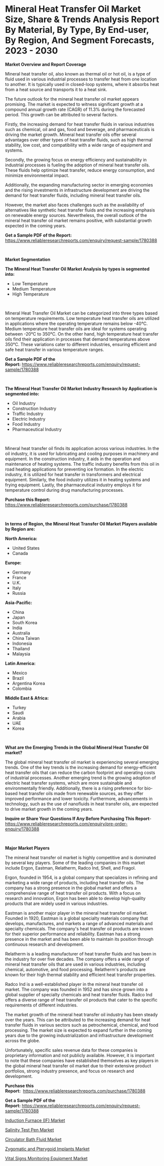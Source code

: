 <p><h1>Mineral Heat Transfer Oil Market Size, Share & Trends Analysis Report By Material, By Type, By End-user, By Region, And Segment Forecasts, 2023 - 2030</h1></p><p><strong>Market Overview and Report Coverage</strong></p>
<p><p>Mineral heat transfer oil, also known as thermal oil or hot oil, is a type of fluid used in various industrial processes to transfer heat from one location to another. It is typically used in closed-loop systems, where it absorbs heat from a heat source and transports it to a heat sink.</p><p>The future outlook for the mineral heat transfer oil market appears promising. The market is expected to witness significant growth at a compound annual growth rate (CAGR) of 11.3% during the forecasted period. This growth can be attributed to several factors.</p><p>Firstly, the increasing demand for heat transfer fluids in various industries such as chemical, oil and gas, food and beverage, and pharmaceuticals is driving the market growth. Mineral heat transfer oils offer several advantages over other types of heat transfer fluids, such as high thermal stability, low cost, and compatibility with a wide range of equipment and systems.</p><p>Secondly, the growing focus on energy efficiency and sustainability in industrial processes is fueling the adoption of mineral heat transfer oils. These fluids help optimize heat transfer, reduce energy consumption, and minimize environmental impact.</p><p>Additionally, the expanding manufacturing sector in emerging economies and the rising investments in infrastructure development are driving the demand for heat transfer fluids, including mineral heat transfer oils.</p><p>However, the market also faces challenges such as the availability of alternatives like synthetic heat transfer fluids and the increasing emphasis on renewable energy sources. Nevertheless, the overall outlook of the mineral heat transfer oil market remains positive, with substantial growth expected in the coming years.</p></p>
<p><strong>Get a Sample PDF of the Report:</strong> <a href="https://www.reliableresearchreports.com/enquiry/request-sample/1780388">https://www.reliableresearchreports.com/enquiry/request-sample/1780388</a></p>
<p>&nbsp;</p>
<p><strong>Market Segmentation</strong></p>
<p><strong>The Mineral Heat Transfer Oil Market Analysis by types is segmented into:</strong></p>
<p><ul><li>Low Temperature</li><li>Medium Temperature</li><li>High Temperature</li></ul></p>
<p>&nbsp;</p>
<p><p>Mineral Heat Transfer Oil Market can be categorized into three types based on temperature requirements. Low temperature heat transfer oils are utilized in applications where the operating temperature remains below -40°C. Medium temperature heat transfer oils are ideal for systems operating between -20°C to 350°C. On the other hand, high temperature heat transfer oils find their application in processes that demand temperatures above 350°C. These variations cater to different industries, ensuring efficient and safe heat transfer in various temperature ranges.</p></p>
<p><strong>Get a Sample PDF of the Report:</strong>&nbsp;<a href="https://www.reliableresearchreports.com/enquiry/request-sample/1780388">https://www.reliableresearchreports.com/enquiry/request-sample/1780388</a></p>
<p>&nbsp;</p>
<p><strong>The Mineral Heat Transfer Oil Market Industry Research by Application is segmented into:</strong></p>
<p><ul><li>Oil Industry</li><li>Construction Industry</li><li>Traffic Industry</li><li>Electric Industry</li><li>Food Industry</li><li>Pharmaceutical Industry</li></ul></p>
<p>&nbsp;</p>
<p><p>Mineral heat transfer oil finds its application across various industries. In the oil industry, it is used for lubricating and cooling purposes in machinery and equipment. In the construction industry, it aids in the operation and maintenance of heating systems. The traffic industry benefits from this oil in road heating applications for preventing ice formation. In the electric industry, it is utilized for heat transfer in transformers and electrical equipment. Similarly, the food industry utilizes it in heating systems and frying equipment. Lastly, the pharmaceutical industry employs it for temperature control during drug manufacturing processes.</p></p>
<p><strong>Purchase this Report:</strong>&nbsp; <a href="https://www.reliableresearchreports.com/purchase/1780388">https://www.reliableresearchreports.com/purchase/1780388</a></p>
<p>&nbsp;</p>
<p><strong>In terms of Region, the Mineral Heat Transfer Oil Market Players available by Region are:</strong></p>
<p>
    <p> <strong> North America: </strong>
        <ul>
            <li>United States</li>
            <li>Canada</li>
        </ul>
        </p> 
    <p> <strong> Europe: </strong>
        <ul>
            <li>Germany</li>
            <li>France</li>
            <li>U.K.</li>
            <li>Italy</li>
            <li>Russia</li>
        </ul>
        </p> 
    <p> <strong> Asia-Pacific: </strong>
        <ul>
            <li>China</li>
            <li>Japan</li>
            <li>South Korea</li>
            <li>India</li>
            <li>Australia</li>
            <li>China Taiwan</li>
            <li>Indonesia</li>
            <li>Thailand</li>
            <li>Malaysia</li>
        </ul>
        </p> 
    <p> <strong> Latin America: </strong>
        <ul>
            <li>Mexico</li>
            <li>Brazil</li>
            <li>Argentina Korea</li>
            <li>Colombia</li>
        </ul>
        </p> 
    <p> <strong> Middle East & Africa: </strong>
        <ul>
            <li>Turkey</li>
            <li>Saudi</li>
            <li>Arabia</li>
            <li>UAE</li>
            <li>Korea</li>
        </ul>
    </p>
    </p>
<p>&nbsp;</p>
<p><strong>What are the Emerging Trends in the Global Mineral Heat Transfer Oil market?</strong></p>
<p><p>The global mineral heat transfer oil market is experiencing several emerging trends. One of the key trends is the increasing demand for energy-efficient heat transfer oils that can reduce the carbon footprint and operating costs of industrial processes. Another emerging trend is the growing adoption of electric heat transfer systems, which are more sustainable and environmentally friendly. Additionally, there is a rising preference for bio-based heat transfer oils made from renewable sources, as they offer improved performance and lower toxicity. Furthermore, advancements in technology, such as the use of nanofluids in heat transfer oils, are expected to drive market growth in the coming years.</p></p>
<p><strong>Inquire or Share Your Questions If Any Before Purchasing This Report</strong>- <a href="https://www.reliableresearchreports.com/enquiry/pre-order-enquiry/1780388">https://www.reliableresearchreports.com/enquiry/pre-order-enquiry/1780388</a></p>
<p>&nbsp;</p>
<p><strong>Major Market Players</strong></p>
<p><p>The mineral heat transfer oil market is highly competitive and is dominated by several key players. Some of the leading companies in this market include Ergon, Eastman, Relatherm, Radco Ind, Shell, and Fragol.</p><p>Ergon, founded in 1954, is a global company that specializes in refining and marketing a wide range of products, including heat transfer oils. The company has a strong presence in the global market and offers a comprehensive range of heat transfer oil products. With a focus on research and innovation, Ergon has been able to develop high-quality products that are widely used in various industries.</p><p>Eastman is another major player in the mineral heat transfer oil market. Founded in 1920, Eastman is a global specialty materials company that develops, manufactures, and markets a range of advanced materials and specialty chemicals. The company's heat transfer oil products are known for their superior performance and reliability. Eastman has a strong presence in the market and has been able to maintain its position through continuous research and development.</p><p>Relatherm is a leading manufacturer of heat transfer fluids and has been in the industry for over five decades. The company offers a wide range of mineral heat transfer oils that are used in various industries, including chemical, automotive, and food processing. Relatherm's products are known for their high thermal stability and efficient heat transfer properties.</p><p>Radco Ind is a well-established player in the mineral heat transfer oil market. The company was founded in 1952 and has since grown into a global supplier of specialty chemicals and heat transfer fluids. Radco Ind offers a diverse range of heat transfer oil products that cater to the specific requirements of different industries.</p><p>The market growth of the mineral heat transfer oil industry has been steady over the years. This can be attributed to the increasing demand for heat transfer fluids in various sectors such as petrochemical, chemical, and food processing. The market size is expected to expand further in the coming years due to the growing industrialization and infrastructure development across the globe.</p><p>Unfortunately, specific sales revenue data for these companies is proprietary information and not publicly available. However, it is important to note that these companies have established themselves as key players in the global mineral heat transfer oil market due to their extensive product portfolios, strong industry presence, and focus on research and development.</p></p>
<p><strong>Purchase this Report:</strong>&nbsp;&nbsp;<a href="https://www.reliableresearchreports.com/purchase/1780388">https://www.reliableresearchreports.com/purchase/1780388</a></p>
<p></p>
<p><strong>Get a Sample PDF of the Report:</strong>&nbsp;<a href="https://www.reliableresearchreports.com/enquiry/request-sample/1780388">https://www.reliableresearchreports.com/enquiry/request-sample/1780388</a></p>
<p><p><a href="https://medium.com/@dellkoepp/induction-furnace-if-nbsp-market-focuses-on-market-share-size-and-projected-forecast-till-2030-59edd28455ac">Induction Furnace (IF) Market</a></p><p><a href="https://github.com/melchekhinf/Market-Research-Report-List-1/blob/main/salinity-test-pen-market.md">Salinity Test Pen Market</a></p><p><a href="https://github.com/merzlyukov93/Market-Research-Report-List-1/blob/main/circulator-bath-fluid-market.md">Circulator Bath Fluid Market</a></p><p><a href="https://medium.com/@thadnader/zygomatic-and-pterygoid-implants-market-analysis-and-sze-forecasted-for-period-from-2023-to-2030-8b0424c8be12">Zygomatic and Pterygoid Implants Market</a></p><p><a href="https://www.linkedin.com/pulse/decoding-vital-signs-monitoring-equipment-market-deep-feb2c/">Vital Signs Monitoring Equipment Market</a></p></p>